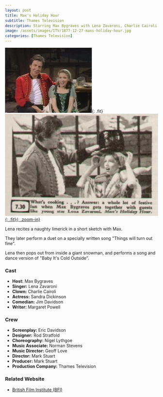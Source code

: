 ```yaml
---
layout: post
title: Max's Holiday Hour
subtitle: Thames Television
description: Starring Max Bygraves with Lena Zavaroni, Charlie Cairoli, Sandra Dickinson, Jim Davidson and Margaret Powell.
image: /assets/images/ITV/1877-12-27-maxs-holiday-hour.jpg
categories: [Thames Television]
---
```


![](/assets/images/ITV/1877-12-27-maxs-holiday-hour.jpg){: .fit}
[![](/assets/images/ITV/1877-12-27-maxs-holiday-hour-listing-article.png){: .fit}{: .zoom-in}](/assets/images/ITV/1877-12-27-maxs-holiday-hour-listing-article.png)

Lena recites a naughty limerick in a short sketch with Max.

They later perform a duet on a specially written song &quot;Things will turn out fine&quot;.

Lena then pops out from inside a giant snowman, and performs a song and dance version of &quot;Baby It's Cold Outside&quot;.

### Cast
* **Host:** Max Bygraves
* **Singer:** Lena Zavaroni
* **Clown:** Charlie Cairoli
* **Actress:** Sandra Dickinson
* **Comedian:** Jim Davidson
* **Writer:** Margaret Powell

### Crew
* **Screenplay:** Eric Davidson
* **Designer:** Rod Stratfold
* **Choreography:** Nigel Lythgoe
* **Music Associate:** Norman Stevens
* **Music Director:** Geoff Love
* **Director:** Mark Stuart
* **Producer:** Mark Stuart
* **Production Company:** Thames Television

### Related Website
* [British Film Institute (BFI)](http://www.bfi.org.uk/films-tv-people/4ce2b826478d5)

<style>
.fit {width:auto; height:259.4px;}
</style>
